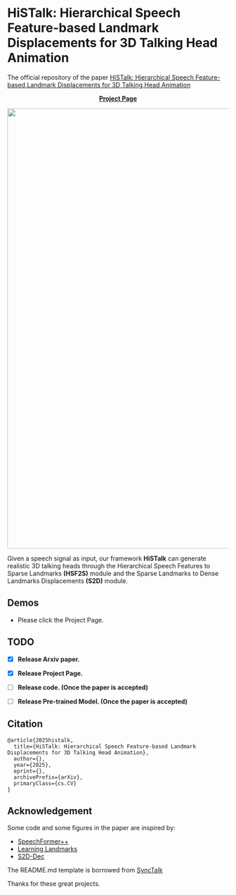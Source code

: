 # HiSTalk: Hierarchical Speech Feature-based Landmark Displacements for 3D Talking Head Animation
The official repository of the paper [HiSTalk: Hierarchical Speech Feature-based Landmark Displacements for 3D Talking Head Animation](https://anonymous.4open.science/r/HiSAAAI-3212)

<p align='center'>
  <b>
    <a href="http://cv2025h.bwbwiwn.site/">Project Page</a>
  </b>
</p> 
<!--https://wangryhen.github.io/HSFTalk.github.io/>
<!-- Colab notebook demonstration: [![Open In Colab](https://colab.research.google.com/assets/colab-badge.svg)](https://colab.research.google.com/drive/1Egq0_ZK5sJAAawShxC0y4JRZQuVS2X-Z?usp=sharing) -->

  <p align='center'>  
    <img src='https://raw.githubusercontent.com/wangryhen/HiSTalk_Anonymous/main/paper_images/framework.png' width='1000'/>
  </p>

Given a speech signal as input, our framework <strong>HiSTalk</strong> can generate realistic 3D talking heads through the Hierarchical Speech Features to Sparse Landmarks <strong>(HSF2S)</strong> module and the Sparse Landmarks to Dense Landmarks Displacements <strong>(S2D)</strong> module.
## Demos
- Please click the Project Page.


## TODO
- [x] **Release Arxiv paper.**
- [x] **Release Project Page.**
- [ ] **Release code. (Once the paper is accepted)**
- [ ] **Release Pre-trained Model. (Once the paper is accepted)**



## Citation	

```
@article{2025histalk,
  title={HiSTalk: Hierarchical Speech Feature-based Landmark Displacements for 3D Talking Head Animation},
  author={},
  year={2025},
  eprint={},
  archivePrefix={arXiv},
  primaryClass={cs.CV}
}
```


## Acknowledgement
<!-- Some code are borrowed from following projects:
* [SpeechFormer++](https://github.com/wyhsirius/LIA)
* [Learning Landmarks](https://github.com/OpenTalker/DPE)
* [EAT](https://github.com/yuangan/EAT_code)
* [PD-FGC](https://github.com/Dorniwang/PD-FGC-inference)
* [Wav2Lip](https://github.com/Rudrabha/Wav2Lip)
* [FOMM video preprocessing](https://github.com/AliaksandrSiarohin/video-preprocessing) -->

 Some code and some figures in the paper are inspired by:
* [SpeechFormer++](https://arxiv.org/pdf/2302.14638)
* [Learning Landmarks](https://arxiv.org/pdf/2306.01415)
* [S2D-Dec](https://arxiv.org/pdf/2105.07463)

The README.md template is borrowed from [SyncTalk](https://github.com/ziqiaopeng/SyncTalk)


Thanks for these great projects.
